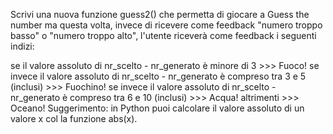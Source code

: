Scrivi una nuova funzione guess2() che permetta di giocare a Guess the number ma questa volta, invece di ricevere come feedback "numero troppo basso" o "numero troppo alto", l'utente riceverà come feedback i seguenti indizi:

se il valore assoluto di nr_scelto - nr_generato è minore di 3 >>> Fuoco!
se invece il valore assoluto di nr_scelto - nr_generato è compreso tra 3 e 5 (inclusi) >>> Fuochino!
se invece il valore assoluto di nr_scelto - nr_generato è compreso tra 6 e 10 (inclusi) >>> Acqua!
altrimenti >>> Oceano!
Suggerimento: in Python puoi calcolare il valore assoluto di un valore x col la funzione abs(x).